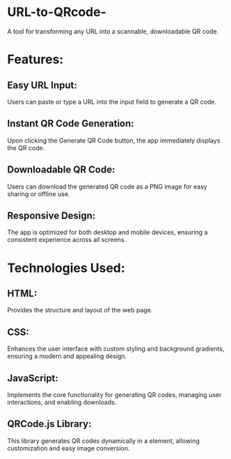 # URL-to-QRcode-
A tool for transforming any URL into a scannable, downloadable QR code.

# Features:
## Easy URL Input:
Users can paste or type a URL into the input field to generate a QR code.

## Instant QR Code Generation:
Upon clicking the Generate QR Code button, the app immediately displays the QR code.

## Downloadable QR Code:
Users can download the generated QR code as a PNG image for easy sharing or offline use.

## Responsive Design:
The app is optimized for both desktop and mobile devices, ensuring a consistent experience across all screens.

# Technologies Used:
## HTML:
Provides the structure and layout of the web page.

## CSS:
Enhances the user interface with custom styling and background gradients, ensuring a modern and appealing design.

## JavaScript:
Implements the core functionality for generating QR codes, managing user interactions, and enabling downloads.

## QRCode.js Library:
This library generates QR codes dynamically in a <canvas> element, allowing customization and easy image conversion.